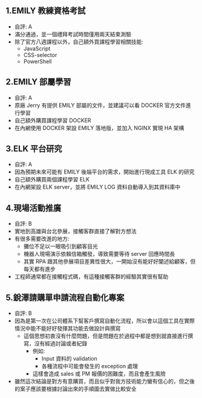 ## **1.EMILY 教練資格考試**

- 自評: A
- 滿分通過，並一個禮拜考試時間僅用兩天結束測驗
- 除了官方八週課程以外，自己額外買課程學習相關技能:
  - JavaScript
  - CSS-selector
  - PowerShell

## **2.EMILY 部屬學習**

- 自評: A
- 原廠 Jerry 有提供 EMILY 部屬的文件，並建議可以看 DOCKER 官方文件進行學習
- 自己額外購買課程學習 DOCKER
- 在內網使用 DOCKER 架設 EMILY 落地版，並加入 NGINX 實現 HA 架構

## **3.ELK 平台研究**

- 自評: A
- 因為預期未來可能有 EMILY 後端平台的需求，開始進行現成工具 ELK 的研究
- 自己額外購買兩個課程學習 ELK
- 在內網架設 ELK server，並將 EMILY LOG 資料自動導入到其資料庫中

## **4.現場活動推廣**

- 自評: B
- 實地到高雄與台北參展，接觸客群直接了解對方想法
- 有很多需要改進的地方:
  - 攤位不足以一眼吸引到顧客目光
  - 機器人現場演示依賴信箱觸發，導致需要等待 server 回應時間長
  - 其實 RPA 跟其他參展項目差異性很大，一開始沒有能好好闡述給顧客，但每天都有進步
- 工程師通常都在接觸程式碼，有這種接觸客群的經驗其實很有幫助

## **5.銳澤請購單申請流程自動化專案**

- 自評: B
- 因為是第一次在公司體系下幫客戶撰寫自動化流程，所以會以這個工具在實際情況中能不能好好發揮其功能去做設計與撰寫
  - 這個思想初衷沒有什麼問題，但是問題在於過程中都是想到就直接進行撰寫，沒有經過討論或者紀錄
    - 例如:
      - Input 資料的 validation
      - 各種流程中可能會發生的 exception 處理
    - 這樣會造成 sales 或 PM 報價的困難度，而且會產生風險
- 雖然這次結論是對方有意購買，而且似乎對我方技術能力蠻有信心的，但之後的案子應該要根據討論出來的手順圖去實做比較安全
